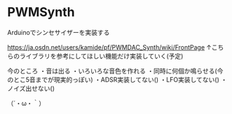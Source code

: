 # PWMSynth

Arduinoでシンセサイザーを実装する

https://ja.osdn.net/users/kamide/pf/PWMDAC_Synth/wiki/FrontPage
↑こちらのライブラリを参考にしてほしい機能だけ実装していく(予定)

今のところ
・音は出る
・いろいろな音色を作れる
・同時に何個か鳴らせる(今のとこ5音までが現実的っぽい)
・ADSR実装してない()
・LFO実装してない()
・ノイズ出せない()

（´・ω・｀）
